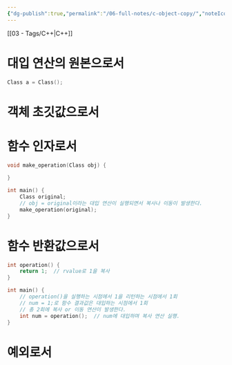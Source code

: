 ```yaml
---
{"dg-publish":true,"permalink":"/06-full-notes/c-object-copy/","noteIcon":""}
---
```


[[03 - Tags/C++\|C++]] 
# 대입 연산의 원본으로서
``` cpp
Class a = Class();
```

# 객체 초깃값으로서

# 함수 인자로서
``` cpp
void make_operation(Class obj) {
	
}

int main() {
	Class original;
	// obj = original이라는 대입 연산이 실행되면서 복사나 이동이 발생한다.
	make_operation(original);
}
```

# 함수 반환값으로서
``` cpp
int operation() {
	return 1;  // rvalue로 1을 복사
}

int main() {
	// operation()을 실행하는 시점에서 1을 리턴하는 시점에서 1회
	// num = 1;로 함수 결과값은 대입하는 시점에서 1회
	// 총 2회에 복사 or 이동 연산이 발생한다.
	int num = operation();  // num에 대입하며 복사 연산 실행.
}
```

# 예외로서